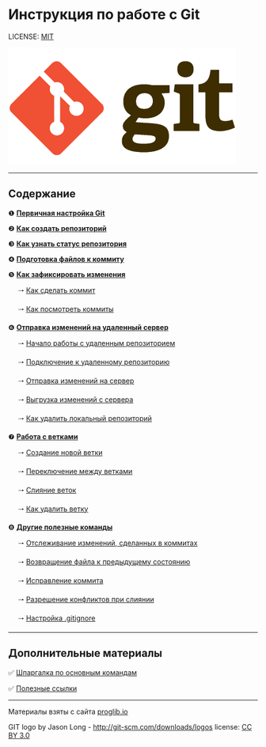 # Инструкция по работе с Git

LICENSE: [MIT](license.md)

![Git logo](img/git-logo.png)


---

## Содержание
❶ [**Первичная настройка Git**](pages/config.md) 

❷ [**Как создать репозиторий**](pages/init.md) 

❸ [**Как узнать статус репозитория**](pages/status.md) 

❹ [**Подготовка файлов к коммиту**](pages/add.md)

❺ [**Как зафиксировать изменения**](pages/commit.md)

&nbsp;&nbsp;&nbsp;&nbsp;&nbsp;🠒 [Как сделать коммит](pages/commit.md)

&nbsp;&nbsp;&nbsp;&nbsp;&nbsp;🠒 [Как посмотреть коммиты](pages/commit.md#log)

❻ [**Отправка изменений на удаленный сервер**](pages/push.md)

&nbsp;&nbsp;&nbsp;&nbsp;&nbsp;🠒 [Начало работы с удаленным репозиторием](pages/push.md#clone)

&nbsp;&nbsp;&nbsp;&nbsp;&nbsp;🠒 [Подключение к удаленному репозиторию](pages/push.md#add)

&nbsp;&nbsp;&nbsp;&nbsp;&nbsp;🠒 [Отправка изменений на сервер](pages/push.md#push)

&nbsp;&nbsp;&nbsp;&nbsp;&nbsp;🠒 [Выгрузка изменений с сервера](pages/push.md#pull)

&nbsp;&nbsp;&nbsp;&nbsp;&nbsp;🠒 [Как удалить локальный репозиторий](pages/push.md#del)

❼ [**Работа с ветками**](pages/branch.md)

&nbsp;&nbsp;&nbsp;&nbsp;&nbsp;🠒 [Создание новой ветки](pages/branch.md#new)

&nbsp;&nbsp;&nbsp;&nbsp;&nbsp;🠒 [Переключение между ветками](pages/branch.md#checkout)

&nbsp;&nbsp;&nbsp;&nbsp;&nbsp;🠒 [Слияние веток](pages/branch.md#merge)

&nbsp;&nbsp;&nbsp;&nbsp;&nbsp;🠒 [Как удалить ветку](pages/branch.md#del)

❽ [**Другие полезные команды**](pages/other.md)

&nbsp;&nbsp;&nbsp;&nbsp;&nbsp;🠒 [Отслеживание изменений, сделанных в коммитах](pages/other.md#log)

&nbsp;&nbsp;&nbsp;&nbsp;&nbsp;🠒 [Возвращение файла к предыдущему состоянию](pages/other.md#checkout)

&nbsp;&nbsp;&nbsp;&nbsp;&nbsp;🠒 [Исправление коммита](pages/other.md#revert)

&nbsp;&nbsp;&nbsp;&nbsp;&nbsp;🠒 [Разрешение конфликтов при слиянии](pages/other.md#conflict)

&nbsp;&nbsp;&nbsp;&nbsp;&nbsp;🠒 [Настройка .gitignore](pages/other.md#gitignore)

---

## Дополнительные материалы
✅ [Шпаргалка по основным командам](pages/commands.md)

✅ [Полезные ссылки](pages/links.md)


---

Материалы взяты с сайта [proglib.io](https://proglib.io/p/git-for-half-an-hour) 

GIT logo by Jason Long - http://git-scm.com/downloads/logos
license: [CC BY 3.0](https://creativecommons.org/licenses/by/3.0/)